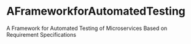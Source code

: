 # AFrameworkforAutomatedTesting
A Framework for Automated Testing of Microservices Based on Requirement Specifications
